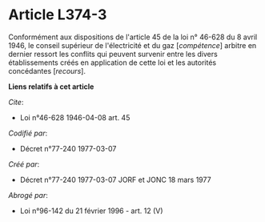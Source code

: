 # Article L374-3

Conformément aux dispositions de l'article 45 de la loi n° 46-628 du 8 avril 1946, le conseil supérieur de l'électricité et
du gaz [*compétence*] arbitre en dernier ressort les conflits qui peuvent survenir entre les divers établissements créés en
application de cette loi et les autorités concédantes [*recours*].

**Liens relatifs à cet article**

_Cite_:

  - Loi n°46-628 1946-04-08 art. 45

_Codifié par_:

  - Décret n°77-240 1977-03-07

_Créé par_:

  - Décret n°77-240 1977-03-07 JORF et JONC 18 mars 1977

_Abrogé par_:

  - Loi n°96-142 du 21 février 1996 - art. 12 (V)
